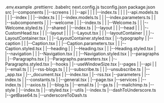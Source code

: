 .env.example
.prettierrc
.babelrc
next.config.js
tsconfig.json
package.json
src
|--components
|  |--screens
|  |  |--api
|  |  |  |--index.ts
|  |  |  |--api.models.ts
|  |  |--index
|  |     |--index.ts
|  |     |--index.models.ts
|  |     |--index.parameters.ts
|  |     |--subcomponents
|  |        |--welcome
|  |           |--index.ts
|  |           |--Welcome.ts
|  |           |--Welcome.styled.ts
|  |--shared
|     |--index.ts
|     |--layout
|     |  |--head
|     |  |  |--CustomHead.tsx
|     |  |--layout
|     |  |  |--Layout.tsx
|     |  |--layoutContainer
|     |     |--LayoutContainer.tsx
|     |     |--LayoutContainer.styled.tsx
|     |--typography
|        |--caption
|        |  |--Caption.tsx
|        |  |--Caption.parameters.tsx
|        |  |--Caption.styled.tsx
|        |--heading
|        |  |--Heading.tsx
|        |  |--Heading.styled.tsx
|        |--navigation
|        |  |--Navigation.tsx
|        |  |--Navigation.styled.tsx
|        |--paragraphs
|           |--Paragraphs.tsx
|           |--Paragraphs.parameters.tsx
|           |--Paragraphs.styled.tsx
|--hooks
|  |--useWindowSize.tsx
|--pages
|  |--api
|  |  |--email.ts
|  |  |--rss-blogs.ts
|  |  |--subscribe.ts
|  |  |--unsubscribe.ts
|  |--_app.tsx
|  |--_document.tsx
|  |--index.tsx
|  |--rss.tsx
|--parameters
|  |--index.ts
|  |--constants.ts 
|  |--general.tsx
|  |--page.tsx
|--services
|  |--index.ts
|  |--axios.ts
|  |--blog.ts 
|  |--email.ts
|  |--ga.ts
|  |--mailchimp.ts
|--style
|  |--index.ts
|  |--styled.tsx
|--utils
   |--index.ts
   |--dashToUnderscore.ts
   |--getBase64.ts 
   |--underscoreToDash.ts